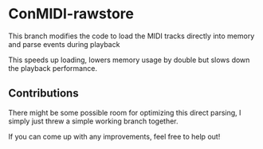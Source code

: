 # ConMIDI-rawstore

This branch modifies the code to load the MIDI tracks directly into memory and parse events during playback

This speeds up loading, lowers memory usage by double but slows down the playback performance.

## Contributions

There might be some possible room for optimizing this direct parsing, I simply just threw a simple working branch together.

If you can come up with any improvements, feel free to help out!
